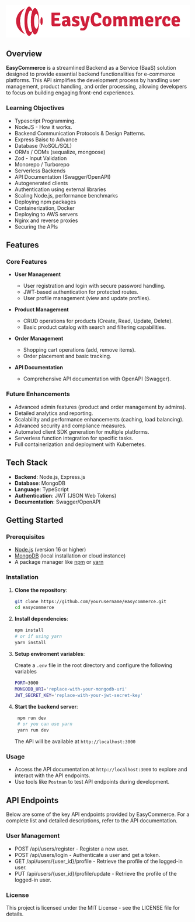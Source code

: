 <img src="./assets/easy-commerce-logo.png" alt="easy-commerce-logo" width="600px" >

## Overview

**EasyCommerce** is a streamlined Backend as a Service (BaaS) solution designed to provide essential backend functionalities for e-commerce platforms. This API simplifies the development process by handling user management, product handling, and order processing, allowing developers to focus on building engaging front-end experiences.

### Learning Objectives
- Typescript Programming.
- NodeJS - How it works.
- Backend Communication Protocols & Design Patterns.
- Express Baisc to Advance
- Database (NoSQL/SQL)
- ORMs / ODMs (sequalize, mongoose)
- Zod - Input Validation
- Monorepo / Turborepo
- Serverless Backends
- API Documentation (Swagger/OpenAPI)
- Autogenerated clients
- Authentication using external libraries
- Scaling Node.js, performance benchmarks
- Deploying npm packages
- Containerization, Docker
- Deploying to AWS servers
- Nginx and reverse proxies
- Securing the APIs

## Features

### Core Features

- **User Management**
  - User registration and login with secure password handling.
  - JWT-based authentication for protected routes.
  - User profile management (view and update profiles).

- **Product Management**
  - CRUD operations for products (Create, Read, Update, Delete).
  - Basic product catalog with search and filtering capabilities.

- **Order Management**
  - Shopping cart operations (add, remove items).
  - Order placement and basic tracking.

- **API Documentation**
  - Comprehensive API documentation with OpenAPI (Swagger).

### Future Enhancements

- Advanced admin features (product and order management by admins).
- Detailed analytics and reporting.
- Scalability and performance enhancements (caching, load balancing).
- Advanced security and compliance measures.
- Automated client SDK generation for multiple platforms.
- Serverless function integration for specific tasks.
- Full containerization and deployment with Kubernetes.


## Tech Stack

- **Backend**: Node.js, Express.js
- **Database**: MongoDB
- **Language**: TypeScript
- **Authentication**: JWT (JSON Web Tokens)
- **Documentation**: Swagger/OpenAPI

## Getting Started

### Prerequisites

- [Node.js](https://nodejs.org/) (version 16 or higher)
- [MongoDB](https://www.mongodb.com/) (local installation or cloud instance)
- A package manager like [npm](https://www.npmjs.com/) or [yarn](https://yarnpkg.com/)

### Installation

1. **Clone the repository**:
   ```bash
   git clone https://github.com/yourusername/easycommerce.git
   cd easycommerce
   ```
2. **Install dependencies**:
   ```bash
   npm install
   # or if using yarn
   yarn install
   ```
3. **Setup enviroment variables**:

   Create a `.env` file in the root directory and configure the following variables
   ```bash
   PORT=3000
   MONGODB_URI='replace-with-your-mongodb-uri'
   JWT_SECRET_KEY='replace-with-your-jwt-secret-key'
   ```
4. **Start the backend server**:
   ```bash
    npm run dev
    # or you can use yarn
    yarn run dev
    ```

   The API will be available at `http://localhost:3000`

  ### Usage

  - Access the API documentation at `http://localhost:3000` to explore and interact with the API endpoints.
  - Use tools like `Postman` to test API endpoints during development.

  ## API Endpoints

  Below are some of the key API endpoints provided by EasyCommerce. For a complete list and detailed descriptions, refer to the API documentation.

  ### User Management
  - POST /api/users/register - Register a new user.
  - POST /api/users/login - Authenticate a user and get a token.
  - GET  /api/users/{user_id}/profile - Retrieve the profile of the logged-in user.
  - PUT  /api/users/{user_id}/profile/update - Retrieve the profile of the logged-in user.

  ### License
  This project is licensed under the MIT License - see the LICENSE file for details.